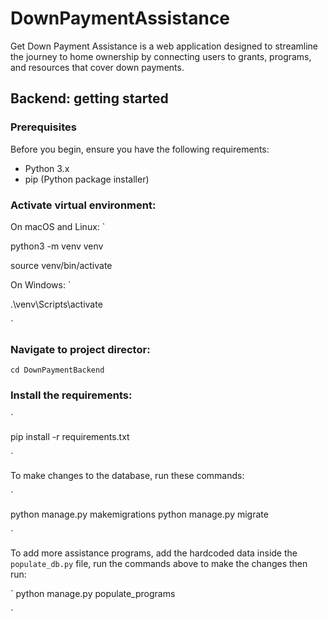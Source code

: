 # DownPaymentAssistance
Get Down Payment Assistance is a web application designed to streamline the journey to home ownership by connecting users to grants, programs, and resources that cover down payments. 


## Backend: getting started

### Prerequisites

Before you begin, ensure you have the following requirements:

- Python 3.x
- pip (Python package installer)

### Activate virtual environment:

On macOS and Linux:
`

python3 -m venv venv

source venv/bin/activate



On Windows:
`

.\venv\Scripts\activate


`
### Navigate to project director:

`
cd DownPaymentBackend
`

### Install the requirements:
`

pip install -r requirements.txt

`

To make changes to the database, run these commands:

`

python manage.py makemigrations
python manage.py migrate

`

To add more assistance programs, add the hardcoded data inside the `populate_db.py` file, run the commands above to make the changes then run:

`
python manage.py populate_programs

`


